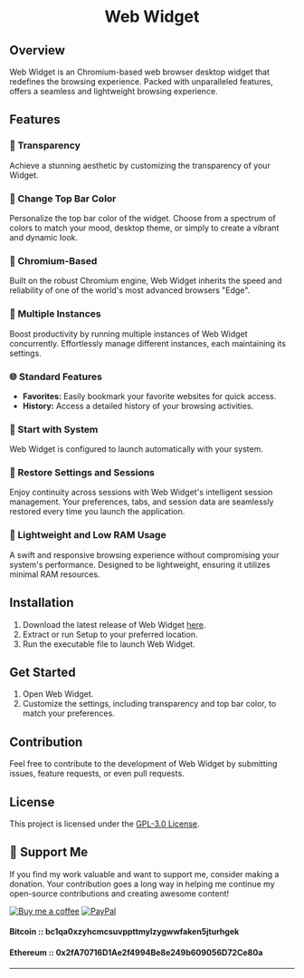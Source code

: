 # <div align="center">Web Widget</div>

## Overview

Web Widget is an Chromium-based web browser desktop widget that redefines the browsing experience. Packed with unparalleled features, offers a seamless and lightweight browsing experience.

## Features

### 🌟 Transparency
Achieve a stunning aesthetic by customizing the transparency of your Widget.

### 🎨 Change Top Bar Color
Personalize the top bar color of the widget. Choose from a spectrum of colors to match your mood, desktop theme, or simply to create a vibrant and dynamic look.

### 🚀 Chromium-Based
Built on the robust Chromium engine, Web Widget inherits the speed and reliability of one of the world's most advanced browsers "Edge".

### 🔄 Multiple Instances
Boost productivity by running multiple instances of Web Widget concurrently. Effortlessly manage different instances, each maintaining its settings.

### 🌐 Standard Features
- **Favorites:** Easily bookmark your favorite websites for quick access.
- **History:** Access a detailed history of your browsing activities.

### 🚀 Start with System
Web Widget is configured to launch automatically with your system.

### 🔄 Restore Settings and Sessions
Enjoy continuity across sessions with Web Widget's intelligent session management. Your preferences, tabs, and session data are seamlessly restored every time you launch the application.

### 🚀 Lightweight and Low RAM Usage
A swift and responsive browsing experience without compromising your system's performance. Designed to be lightweight, ensuring it utilizes minimal RAM resources.

## Installation

1. Download the latest release of Web Widget [here](https://github.com/Suundumused/Web-Browser-Widget/releases).
2. Extract or run Setup to your preferred location.
3. Run the executable file to launch Web Widget.

## Get Started

1. Open Web Widget.
2. Customize the settings, including transparency and top bar color, to match your preferences.

## Contribution

Feel free to contribute to the development of Web Widget by submitting issues, feature requests, or even pull requests.

## License

This project is licensed under the [GPL-3.0 License](https://github.com/Suundumused/Web-Browser-Widget/blob/commercial_version/LICENSE.rst).

## 💖 Support Me

If you find my work valuable and want to support me, consider making a donation. Your contribution goes a long way in helping me continue my open-source contributions and creating awesome content!

[![Buy me a coffee](https://img.shields.io/badge/Buy%20me%20a%20coffee-Donate-blue.svg)](https://www.paypal.com/donate/?hosted_button_id=A2S5G97QM7XCJ)
[![PayPal](https://img.shields.io/badge/PayPal-Donate-blue.svg)](https://www.paypal.com/donate/?hosted_button_id=A2S5G97QM7XCJ)

#### Bitcoin :: **bc1qa0xzyhcmcsuvppttmylzygwwfaken5jturhgek**

#### Ethereum :: **0x2fA70716D1Ae2f4994Be8e249b609056D72Ce80a** 

---
